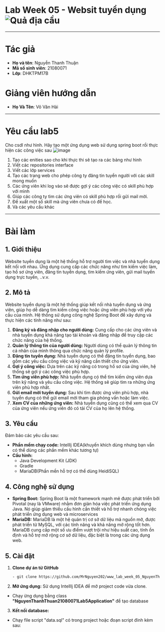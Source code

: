 # Lab Week 05 - Websit tuyển dụng ![Quả địa cầu](https://img.icons8.com/ios/50/000000/worldwide-location.png)

----

# Tác giả
- **Họ và tên**: Nguyễn Thanh Thuận
- **Mã số sinh viên**: 21080071
- **Lớp**: DHKTPM17B
# Giảng viên hướng dẫn
- **Họ Và Tên**: Võ Văn Hải

----
# Yêu cầu lab5
Cho csdl như hình. Hãy tạo một ứng dụng web sử dụng spring boot rồi thực hiện các công việc sau
![image](https://github.com/user-attachments/assets/e170eb37-3d5d-4b24-9fe9-032d88db4aba)
1. Tạo các enities sao cho khi thực thi sẽ tạo ra các bảng như hình 
2. Viết các repositories interface 
3. Viết các lớp services 
4. Tạo các trang web cho phép công ty đăng tin tuyển người với các skill mong muốn 
5. Các ứng viên khi log vào sẽ được gợi ý các công việc có skill phù hợp với mình 
6. Giúp các công ty tìm các ứng viên có skill phù hợp rồi gửi mail mời. 
7. Đề xuất một số skill mà ứng viên chưa có để học. 
8. Và các yêu cầu khác

---
# Bài làm
## 1. Giới thiệu
Website tuyển dụng là một hệ thống hỗ trợ người tìm việc và nhà tuyển dụng kết nối với nhau. Ứng dụng cung cấp các chức năng như tìm kiếm việc làm, tạo hồ sơ ứng viên, đăng tin tuyển dụng, tìm kiếm ứng viên, gửi mail tuyển dụng trực tuyến, ..v.v.

## 2. Mô tả
Website tuyển dụng là một hệ thống giúp kết nối nhà tuyển dụng và ứng viên, giúp họ dễ dàng tìm kiếm công việc hoặc ứng viên phù hợp với yêu cầu của mình. Hệ thống sử dụng công nghệ Spring Boot để xây dựng và thực hiện các tính năng như sau:
1. **Đăng ký và đăng nhập cho người dùng:** Cung cấp cho các ứng viên và nhà tuyển dụng khả năng tạo tài khoản và đăng nhập để truy cập các chức năng của hệ thống.
2. **Quản lý thông tin của người dùng:** Người dùng có thể quản lý thông tin cá nhân của mình thông qua chức năng quản lý profile.
3. **Đăng tin tuyển dụng:** Nhà tuyển dụng có thể đăng tin tuyển dụng, bao gồm các yêu cầu công việc và kỹ năng cần thiết cho ứng viên.
4. **Gợi ý công việc:** Dựa trên các kỹ năng có trong hồ sơ của ứng viên, hệ thống sẽ gợi ý các công việc phù hợp.
5. **Tìm ứng viên phù hợp:** Nhà tuyển dụng có thể tìm kiếm ứng viên dựa trên kỹ năng và yêu cầu công việc. Hệ thống sẽ giúp tìm ra những ứng viên phù hợp nhất.
6. **Gửi email mời tuyển dụng:** Sau khi tìm được ứng viên phù hợp, nhà tuyển dụng có thể gửi email mời tham gia phỏng vấn hoặc làm việc.
7. **Xem CV của những ứng viên:** Nhà tuyển dụng cũng có thể xem qua CV của ứng viên nếu ứng viên đó có tải CV của họ lên hệ thống.

## 3. Yêu cầu
Đảm bảo các yêu cầu sau:
- **Phần mềm chạy code:** IntellIj IDEA(khuyến khích dùng nhưng bạn vẫn có thể dùng các phần mềm khác tương tự)
- **Cấu hình:**
  + Java Development Kit (JDK)
  + Gradle
  + MariaDB(Phần mền hỗ trợ có thể dùng HeidiSQL)
## 4. Công nghệ sử dụng
- **Spring Boot:** Spring Boot là một framework mạnh mẽ được phát triển bởi Pivotal (nay là VMware) nhằm đơn giản hóa việc phát triển ứng dụng Java. Nó giúp giảm thiểu cấu hình cần thiết và hỗ trợ nhanh chóng việc phát triển ứng dụng web và microservices
- **MariaDB:** MariaDB là một hệ quản trị cơ sở dữ liệu mã nguồn mở, được phát triển từ MySQL, với các tính năng và khả năng mở rộng tốt hơn. MariaDB cung cấp một số ưu điểm vượt trội như hiệu suất cao, tính ổn định và hỗ trợ mở rộng cơ sở dữ liệu, đặc biệt là trong các ứng dụng web.
## 5. Cài đặt
1. **Clone dự án từ GitHub**
   ```bash
   - git clone https://github.com/MrNguyen202/www_lab_week_05_NguyenThanhThuan_21080071.git
   ```
2. **Mở ứng dụng:** Sử dụng IntellIj IDEA để mở project code vừa clone.
- Chạy ừng dụng bằng class **"NguyenThanhThuan21080071Lab5Application"** để tạo database
3. **Kết nối database:**
- Chạy file script "data.sql" có trong project hoặc đoạn script đính kèm sau:



